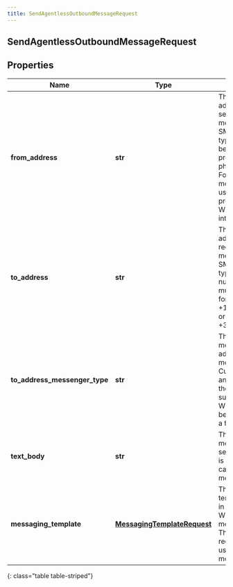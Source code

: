 ```yaml
---
title: SendAgentlessOutboundMessageRequest
---
```

## SendAgentlessOutboundMessageRequest

## Properties

|Name | Type | Description | Notes|
|------------ | ------------- | ------------- | -------------|
| **from_address** | **str** | The messaging address of the sender of the message. For an SMS messenger type, this must be a currently provisioned SMS phone number. For a WhatsApp messenger type use the provisioned WhatsApp integration’s ID | |
| **to_address** | **str** | The messaging address of the recipient of the message. For an SMS messenger type, the phone number address must be in E.164 format. E.g. +13175555555 or +34234234234. | |
| **to_address_messenger_type** | **str** | The recipient messaging address messenger type. Currently SMS and Open are the only supported types. WhatsApp will be supported in a future release | |
| **text_body** | **str** | The text of the message to send. This field is required in the case of SMS messenger type | [optional] |
| **messaging_template** | [**MessagingTemplateRequest**](MessagingTemplateRequest.html) | The messaging template to use in the case of WhatsApp messenger type. This field is required when using WhatsApp messenger type | [optional] |
{: class="table table-striped"}


